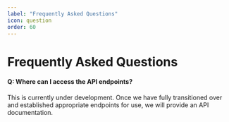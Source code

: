 ```yaml
---
label: "Frequently Asked Questions"
icon: question
order: 60
---
```


# Frequently Asked Questions

#### Q: Where can I access the API endpoints?

This is currently under development. Once we have fully transitioned over and established appropriate endpoints for use, we will provide an API documentation.
